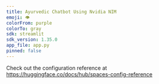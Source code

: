 ```yaml
---
title: Ayurvedic Chatbot Using Nvidia NIM
emoji: 👁
colorFrom: purple
colorTo: gray
sdk: streamlit
sdk_version: 1.35.0
app_file: app.py
pinned: false
---
```


Check out the configuration reference at https://huggingface.co/docs/hub/spaces-config-reference
